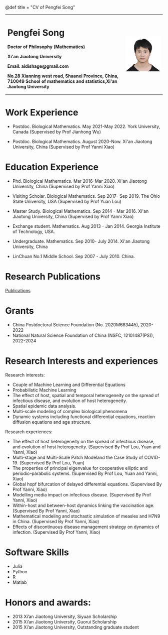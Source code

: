 @def title = "CV of Pengfei Song"


<table border="0">
  <tr>
    <td width="75%">
      <h1>Pengfei Song</h1>
      <p><b>Doctor of Philosophy (Mathematics)</b></p>
      <p><b>Xi'an Jiaotong University</b></p>
      <p><b>Email: aidishage@gmail.com</b></p>
      <p><b>No.28 Xianning west road, Shaanxi Province, China, 710049
School of mathematics and statistics,Xi'an Jiaotong University</b></p>
    </td>
    <td width="25%">
      <img src="photo.jpg" width="100%"> 
    </td>
  </tr>
</table>

 
# Work Experience

- Postdoc.  Biological Mathematics. May 2021-May 2022. York University, Canada (Supervised by Prof Jianhong Wu)

- Postdoc.  Biological Mathematics. August 2020-Now. Xi'an Jiaotong University, China (Supervised by Prof Yanni Xiao)

# Education Experience

- Phd. Biological Mathematics. Mar 2016-Mar 2020. Xi'an Jiaotong University, China (Supervised by Prof Yanni Xiao)

- Visiting Scholar. Biological Mathematics. Sep 2017- Sep 2019. The Ohio State  University, USA (Supervised by Prof Yuan Lou)

- Master Study. Biological Mathematics. Sep 2014 - Mar 2016. Xi'an Jiaotong University, China (Supervised by Prof Yanni Xiao)

- Exchange student. Mathematics. Aug 2013 - Jan 2014. Georgia Institute of Technology, USA.

- Undergraduate. Mathematics. Sep 2010- July 2014. Xi'an Jiaotong University, China

- LinChuan No.1 Middle School. Sep 2007 - July 2010. China.



# Research Publications
[Publications](/Publications/)

# Grants
- China Postdoctoral Science Foundation (No. 2020M683445), 2020-2022
- National Natural Science Foundation of China (NSFC, 12101487(PS)), 2022-2024

# Research Interests and experiences
Research interests:

- Couple of Machine Learning and Differential Equations
- Probabilistic Machine Learning
- The effect of host, spatial and temporal heterogeneity on the spread of infectious disease, and evolution of host heterogeneity.
- Spatial epidemic data analysis.
- Multi-scale modeling of complex biological phenomena
- Dynamic systems including functional differential equations, reaction diffusion equations and age structure.

Research experiences:
- The effect of host heterogeneity on the spread of infectious disease, and evolution of host heterogeneity.  (Supervised By Prof Lou, Yuan and Yanni, Xiao)
- Multi-stage and Multi-Scale Patch Modeland the Case Study of COVID-19. (Supervised By Prof Lou, Yuan)
- The properties of principal eigenvalue  for cooperative elliptic and  periodic–parabolic systems. (Supervised By Prof Lou, Yuan and Yanni, Xiao)
- Global hopf bifurcation of delayed differential equations. (Supervised By Prof Yanni, Xiao)
- Modelling media impact on infectious disease. (Supervised By Prof Yanni, Xiao)
- Within-host and between-host dynamics linking the vaccination age. (Supervised By Prof Yanni, Xiao)
- Mathematical modeling and stochastic simulation of measles and H7N9 in China. (Supervised By Prof Yanni, Xiao)
- Effects of discontinuous disease management strategy on dynamics of infection. (Supervised By Prof Yanni, Xiao)


# Software Skills
- Julia
- Python
- R
- Matlab

# Honors and awards: 

- 2013 Xi’an Jiaotong University, Siyuan Scholarship
- 2015 Xi’an Jiaotong University, Guorui Scholarship
- 2015 Xi’an Jiaotong University, Outstanding graduate student

